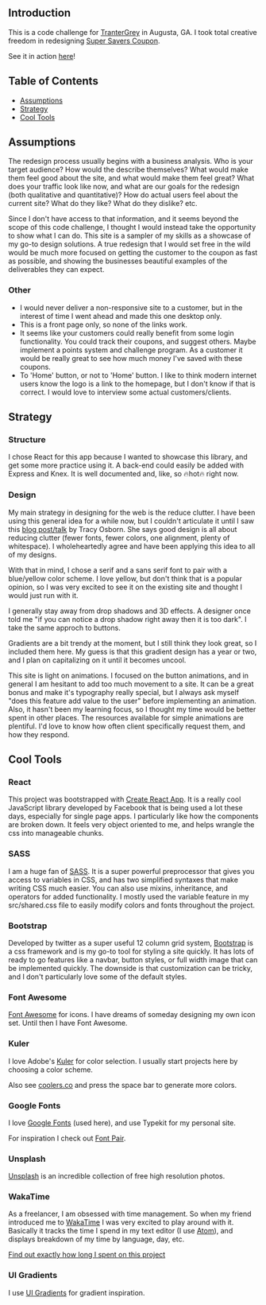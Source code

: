 ## Introduction

This is a code challenge for [TranterGrey](http://www.trantergrey.com/) in Augusta, GA. I took total creative freedom in redesigning [Super Savers Coupon](http://www.supersavercoupon.com/index.php).

See it in action [here](http://lucyconklin.com/build/index.html)!

## Table of Contents
- [Assumptions](#assumptions)
- [Strategy](#strategy)
- [Cool Tools](#cool-tools)

## Assumptions

The redesign process usually begins with a business analysis. Who is your target audience? How would the describe themselves? What would make them feel good about the site, and what would make them feel great? What does your traffic look like now, and what are our goals for the redesign (both qualitative and quantitative)? How do actual users feel about the current site? What do they like? What do they dislike? etc.

Since I don't have access to that information, and it seems beyond the scope of this code challenge, I thought I would instead take the opportunity to show what I can do. This site is a sampler of my skills as a showcase of my go-to design solutions. A true redesign that I would set free in the wild would be much more focused on getting the customer to the coupon as fast as possible, and showing the businesses beautiful examples of the deliverables they can expect.

### Other

- I would never deliver a non-responsive site to a customer, but in the interest of time I went ahead and made this one desktop only.
- This is a front page only, so none of the links work.
- It seems like your customers could really benefit from some login functionality. You could track their coupons, and suggest others. Maybe implement a points system and challenge program. As a customer it would be really great to see how much money I've saved with these coupons.
- To 'Home' button, or not to 'Home' button. I like to think modern internet users know the logo is a link to the homepage, but I don't know if that is correct. I would love to interview some actual customers/clients.

## Strategy

### Structure

I chose React for this app because I wanted to showcase this library, and get some more practice using it. A back-end could easily be added with Express and Knex. It is well documented and, like, so 🔥hot🔥 right now.

### Design

My main strategy in designing for the web is the reduce clutter. I have been using this general idea for a while now, but I couldn't articulate it until I saw this [blog post/talk](https://medium.com/hello-web-design/design-for-non-designers-part-1-6559ed93ff91) by Tracy Osborn. She says good design is all about reducing clutter (fewer fonts, fewer colors, one alignment, plenty of whitespace). I wholeheartedly agree and have been applying this idea to all of my designs.

With that in mind, I chose a serif and a sans serif font to pair with a blue/yellow color scheme. I love yellow, but don't think that is a popular opinion, so I was very excited to see it on the existing site and thought I would just run with it.

I generally stay away from drop shadows and 3D effects. A designer once told me "if you can notice a drop shadow right away then it is too dark". I take the same approch to buttons.

Gradients are a bit trendy at the moment, but I still think they look great, so I included them here. My guess is that this gradient design has a year or two, and I plan on capitalizing on it until it becomes uncool.

This site is light on animations. I focused on the button animations, and in general I am hesitant to add too much movement to a site. It can be a great bonus and make it's typography really special, but I always ask myself "does this feature add value to the user" before implementing an animation. Also, it hasn't been my learning focus, so I thought my time would be better spent in other places. The resources available for simple animations are plentiful. I'd love to know how often client specifically request them, and how they respond.

## Cool Tools

### React

This project was bootstrapped with [Create React App](https://github.com/facebookincubator/create-react-app). It is a really cool JavaScript library developed by Facebook that is being used a lot these days, especially for single page apps. I particularly like how the components are broken down. It feels very object oriented to me, and helps wrangle the css into manageable chunks.

### SASS

I am a huge fan of [SASS](http://sass-lang.com/). It is a super powerful preprocessor that gives you access to variables in CSS, and has two simplified syntaxes that make writing CSS much easier. You can also use mixins, inheritance, and operators for added functionality. I mostly used the variable feature in my src/shared.css file to easily modify colors and fonts throughout the project.

### Bootstrap

Developed by twitter as a super useful 12 column grid system, [Bootstrap](https://getbootstrap.com/) is a css framework and is my go-to tool for styling a site quickly. It has lots of ready to go features like a navbar, button styles, or full width image that can be implemented quickly. The downside is that customization can be tricky, and I don't particularly love some of the default styles.

### Font Awesome

[Font Awesome](http://fontawesome.io/) for icons. I have dreams of someday designing my own icon set. Until then I have Font Awesome.

### Kuler

I love Adobe's [Kuler](https://color.adobe.com) for color selection. I usually start projects here by choosing a color scheme.

Also see [coolers.co](https://coolors.co/00a878-d8f1a0-f3c178-fe5e41-0b0500) and press the space bar to generate more colors.

### Google Fonts

I love [Google Fonts](https://fonts.google.com/) (used here), and use Typekit for my personal site.

For inspiration I check out [Font Pair](http://fontpair.co/).

### Unsplash

[Unsplash](https://unsplash.com/) is an incredible collection of free high resolution photos.

### WakaTime

As a freelancer, I am obsessed with time management. So when my friend introduced me to [WakaTime](https://wakatime.com) I was very excited to play around with it. Basically it tracks the time I spend in my text editor (I use [Atom](https://atom.io/)), and displays breakdown of my time by language, day, etc.

[Find out exactly how long I spent on this project](https://wakatime.com/@lconklin/projects/nxplnvpbie?start=2017-06-21&end=2017-06-26)

### UI Gradients

I use [UI Gradients](https://uigradients.com/#IbizaSunset) for gradient inspiration.
